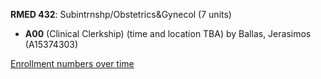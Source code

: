 **RMED 432**: Subintrnshp/Obstetrics&Gynecol (7 units)

- **A00** (Clinical Clerkship) (time and location TBA) by Ballas, Jerasimos (A15374303)

[Enrollment numbers over time](./RMED432.tsv)
